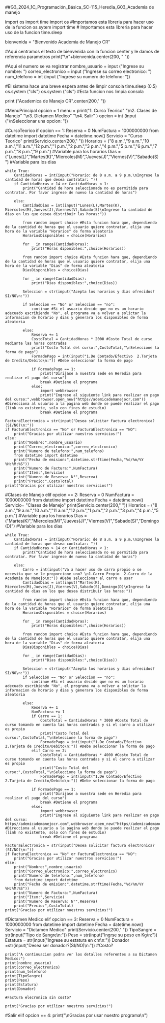 ##G3_2024_1C_Programación_Básica_SC-115_Heredia_G03_Academia de manejo

import os
import time 
import os #Importamos esta libreria para hacer uso de la funcion os.sytem
import time  # Importamos esta libreria para hacer uso de la funcion time.sleep

bienvenida = "Bienvenido Academia de Manejo CR"

#Aqui centramos el texto de bienvenida con la funcion center y le damos de referencia parametros 
print("\n"+bienvenida.center(200, " "))

#Aqui el numero se va registrar
nombre_usuario = input ("Ingrese su nombre: ")
correo_electronico = input ("Ingrese su correo electronico: ")
num_telefono = int (input ("Ingrese su numero de telefono: "))

#El sistema hace una breve espera antes de limpir consola
time.sleep (0.5)
os.system ("cls")
os.system ("cls") #Esta funcion nos limpia consola

print ("Academica de Manejo CR".center(200," "))



#MenuPrincipal
opcion = 1
menu = print("1. Curso Teorico"
          "\n2. Clases de Manejo"
          "\n3. Dictamen Medico"
          "\n4. Salir"
          )
opcion = int (input ("\nSeleccionar una opcion: "))


#CursoTeorico
if opcion == 1:
    Reserva = 0
    NumFactura = 1000000000
    from datetime import datetime
    Fecha = datetime.now()
    Servicio = "Curso Teorico"
    print(Servicio.center(200," "))
    Horarios = ("8 a.m.","9 a.m.","10 a.m.","11 a.m.","12 p.m.","1 p.m.","2 p.m.","3 p.m.","4 p.m.","5 p.m.","6 p.m.","7 p.m.","8 p.m.","9 p.m.") #Variable para los horarios
    Dias = ("Lunes(L)","Martes(K)","Miercoles(M)","Jueves(J)","Viernes(V)","Sabado(S)") #Variable para los dias



    while True:
        CantidadHoras = int(input("Horario: de 8 a.m. a 9 p.m.\nIngrese la cantidad de horas que desea contratar: "))
        if CantidadHoras > 14 or CantidadHoras < 1:
            print("Cantidad de hora seleccionada no es permitida para contratar. Por favor ingrese de nuevo la cantidad de horas")

        else:
            CantidadDias = int(input("Lunes(L),Martes(K), Miercoles(M),Jueves(J),Viernes(V),Sabado(S)\nIngrese la cantidad de dias en los que desea distribuir las horas:"))

            from random import choice #Esta funcion hara que, dependiendo de la cantidad de horas que el usuario quiere contratar, elija una hora de la variable "Horarios" de forma aleatoria
            HorariosDisponibles = choice(Horarios)
            
            for _ in range(CantidadHoras):
                print("Horas diponibles:",choice(Horarios))

            from random import choice #Esta funcion hara que, dependiendo de la cantidad de horas que el usuario quiere contratar, elija una hora de la variable "Dias" de forma aleatoria
            DiasDisponibles = choice(Dias)

            for _ in range(CantidadDias):
                print("Dias disponibles:",choice(Dias))

            Seleccion = str(input("Acepta los horarios y dias ofrecidos? SI/NO\n:"))
            
            if Seleccion == "No" or Seleccion == "no":
                continue #Si el usuario decide que no es un horario adecuado escribiendo "No", el programa va a volver a solictar la informacion de horario y dias y generara los disponibles de forma aleatoria

            else:
                Reserva += 1
                CostoTotal = CantidadHoras * 2000 #Costo Total de curso mediante las horas contradas
                print("Costo Total del curso:",CostoTotal,"\nSeleccione la forma de pago")
                FormadePago = int(input("1.De Contado/Efectivo  2.Tarjeta de Credito/Debito\n:")) #Debe seleccionar la forma de pago 

                if FormadePago == 1:
                    print("Dirijase a nuestra sede en Heredia para realizar el pago del curso")
                    break #Detiene el programa
                else:
                    import webbrowser
                    print("Ingrese al siguiente link para realizar en pago del curso:",webbrowser.open_new("https//ademicademanejocr.com")) #Direcciona al usuario a la pagina web donde se puede realizar el pago (link no existente, solo con fines de estudio)
                    break #Detiene el programa
                
    FacturaElectronica = str(input("Desea solicitar factura electronica? (SI/NO)\n:"))
    if FacturaElectronica == "No" or FacturaElectronica == "NO":
        print("Gracias por utilizar nuestros servicios!")
    else:
        print("Nombre:",nombre_usuario)
        print("Correo_electronico:",correo_electronico)
        print("Numero de telefono:",num_telefono)
        from datetime import datetime
        print("Fecha de emision:",datetime.strftime(Fecha,"%d/%m/%Y %H:%M:%S"))
        print("Numero de Factura:",NumFactura)
        print("Item:",Servicio)
        print("Numero de Reserva: N°",Reserva)
        print("Precio:",CostoTotal) 
    print("Gracias por utilizar nuestros servicios!")


#Clases de Manejo
elif opcion == 2:
    Reserva = 0
    NumFactura = 1000000000
    from datetime import datetime
    Fecha = datetime.now()
    Servicio= "Clases de Manejo"
    print(Servicio.center(200," "))
    Horarios = ("8 a.m.","9 a.m.","10 a.m.","11 a.m.","12 p.m.","1 p.m.","2 p.m.","3 p.m.","4 p.m.","5 p.m.") #Variable para los horarios
    Dias = ("Martes(K)","Miercoles(M)","Jueves(J)","Viernes(V)","Sabado(S)","Domingo(D)") #Variable para los dias
    
    while True:
        CantidadHoras = int(input("Horario: de 8 a.m. a 9 p.m.\nIngrese la cantidad de horas que desea contratar: "))
        if CantidadHoras > 14 or CantidadHoras < 1:
            print("Cantidad de hora seleccionada no es permitida para contratar. Por favor ingrese de nuevo la cantidad de horas")

        else:
            Carro = int(input("Va a hacer uso de carro propio o se necesita que se le proporcione uno? \n1.Carro Propio  2.Carro de la Academia de Manejo\n:")) #Debe seleccionar el carro a usar
            CantidadDias = int(input("Martes(K), Miercoles(M),Jueves(J),Viernes(V),Sabado(S),Domingo(D)\nIngrese la cantidad de dias en los que desea distribuir las horas:"))

            from random import choice #Esta funcion hara que, dependiendo de la cantidad de horas que el usuario quiere contratar, elija una hora de la variable "Horarios" de forma aleatoria
            HorariosDisponibles = choice(Horarios)
            
            for _ in range(CantidadHoras):
                print("Horas diponibles:",choice(Horarios))

            from random import choice #Esta funcion hara que, dependiendo de la cantidad de horas que el usuario quiere contratar, elija una hora de la variable "Dias" de forma aleatoria
            DiasDisponibles = choice(Dias)

            for _ in range(CantidadDias):
                print("Dias disponibles:",choice(Dias))

            Seleccion = str(input("Acepta los horarios y dias ofrecidos? SI/NO\n:"))
            if Seleccion == "No" or Seleccion == "no":
                continue #Si el usuario decide que no es un horario adecuado escribiendo "No", el programa va a volver a solictar la informacion de horario y dias y generara los disponibles de forma aleatoria

            else:
                Reserva += 1
                NumFactura += 1 
                if Carro == 1:
                    CostoTotal = CantidadHoras * 3000 #Costo Total de curso tomando en cuenta las horas contradas y si el carro a utilizar es propio
                    print("Costo Total del curso:",CostoTotal,"\nSeleccione la forma de pago")
                    FormadePago = int(input("1.De Contado/Efectivo  2.Tarjeta de Credito/Debito\n:")) #Debe seleccionar la forma de pago
                elif Carro == 2:
                    CostoTotal = CantidadHoras * 4000 #Costo Total de curso tomando en cuenta las horas contradas y si el carro a utilizar es propio
                    print("Costo Total del curso:",CostoTotal,"\nSeleccione la forma de pago")
                    FormadePago = int(input("1.De Contado/Efectivo  2.Tarjeta de Credito/Debito\n:")) #Debe seleccionar la forma de pago

                if FormadePago == 1:
                    print("Dirijase a nuestra sede en Heredia para realizar el pago del curso")
                    break #Detiene el programa
                else:
                    import webbrowser
                    print("Ingrese al siguiente link para realizar en pago del curso: https//ademicademanejocr.com",webbrowser.open_new("https//ademicademanejocr.com")) #Direcciona al usuario a la pagina web donde se puede realizar el pago (link no existente, solo con fines de estudio)
                    break #Detiene el programa

    FacturaElectronica = str(input("Desea solicitar factura electronica? (SI/NO)\n:"))
    if FacturaElectronica == "No" or FacturaElectronica == "NO":
        print("Gracias por utilizar nuestros servicios!")
    else:
        print("Nombre:",nombre_usuario)
        print("Correo_electronico:",correo_electronico)
        print("Numero de telefono:",num_telefono)
        from datetime import datetime
        print("Fecha de emision:",datetime.strftime(Fecha,"%d/%m/%Y %H:%M:%S"))
        print("Numero de Factura:",NumFactura)
        print("Item:",Servicio)
        print("Numero de Reserva: N°",Reserva)
        print("Precio:",CostoTotal)
    print("Gracias por utilizar nuestros servicios!")
        

#Dictamen Medico
elif opcion == 3:
    Reserva = 0
    NumFactura = 1000000000
    from datetime import datetime
    Fecha = datetime.now()
    Servicio = "Dictamen Medico"
    print(Servicio.center(200," "))
    TipoSangre = str(input("Tipo de Sangre\n:"))
    Peso = str(input("Ingrse su peso en Kg\n:"))
    Estatura = str(input("Ingrese su estatura en cm\n:"))
    Donador =str(input("Desea ser donador?(SI/NO)\n:"))
    #Costo?

    print("A continuacion podra ver los detalles referentes a su Dictamen Medico:") 
    print(nombre_usuario)
    print(correo_electronico)
    print(num_telefono)
    print(TipoSangre)
    print(Peso)
    print(Estatura)
    print(Donador)

    #Factura elecronica sin costo?

    print("Gracias por utilizar nuestros servicios!")
    
#Salir
elif opcion == 4:
    print("\nGracias por usar nuestro programa\n")
